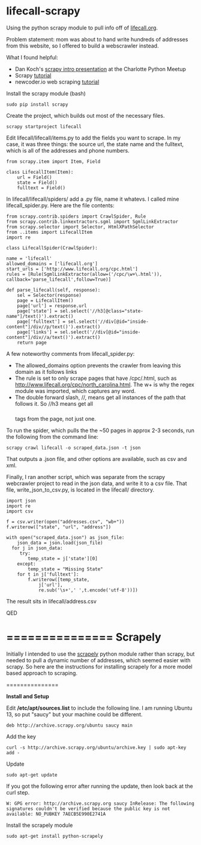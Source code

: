 lifecall-scrapy
===============

Using the python scrapy module to pull info off of <a href="http://www.lifecall.org/cpc.html">lifecall.org</a>.  

Problem statement:  mom was about to hand write hundreds of addresses from this website, so I offered to build a webscrawler instead.

What I found helpful:
 - Dan Koch's <a href="https://github.com/pythonclt/scrapy-intro/blob/master/presentation.md">scrapy intro presentation</a> at the Charlotte Python Meetup
 - Scrapy <a href="http://doc.scrapy.org/en/latest/intro/tutorial.html">tutorial<a/>
 - newcoder.io web scraping <a href="http://newcoder.io/scrape/">tutorial<a/>

Install the scrapy module (bash)

    sudo pip install scrapy
    
Create the project, which builds out most of the necessary files.

    scrapy startproject lifecall
    
Edit lifecall/lifecall/items.py to add the fields you want to scrape.  In my case, it was three things: the source url, the state name and the fulltext, which is all of the addresses and phone numbers.

    from scrapy.item import Item, Field
        
    class LifecallItem(Item):
        url = Field()
        state = Field()
        fulltext = Field()
            
In lifecall/lifecall/spiders/ add a .py file, name it whatevs.  I called mine lifecall_spider.py.  Here are the file contents:

    from scrapy.contrib.spiders import CrawlSpider, Rule
    from scrapy.contrib.linkextractors.sgml import SgmlLinkExtractor
    from scrapy.selector import Selector, HtmlXPathSelector
    from ..items import LifecallItem
    import re

    class LifecallSpider(CrawlSpider):

    name = 'lifecall'
    allowed_domains = ['lifecall.org']
    start_urls = ['http://www.lifecall.org/cpc.html']
    rules = [Rule(SgmlLinkExtractor(allow=('/cpc/\w+\.html')), callback='parse_lifecall',follow=True)]

    def parse_lifecall(self, response):
        sel = Selector(response)
        page = LifecallItem()
        page['url'] = response.url
        page['state'] = sel.select('//h3[@class="state-name"]/text()').extract()
        page['fulltext'] = sel.select('//div[@id="inside-content"]/div//p/text()').extract()
        page['links'] = sel.select('//div[@id="inside-content"]/div//a/text()').extract()
        return page

A few noteworthy comments from lifecall_spider.py:
 - The allowed_domains option prevents the crawler from leaving this domain as it follows links
 - The rule is set to only scrape pages that have /cpc/<a word>.html, such as http://www.lifecall.org/cpc/north_carolina.html.  The w+ is why the regex module was imported, which captures any word.
 - The double forward slash, //, means get all instances of the path that follows it.  So //h3 means get all <h3></h3> tags from the page, not just one.

To run the spider, which pulls the the ~50 pages in approx 2-3 seconds, run the following from the command line:

    scrapy crawl lifecall -o scraped_data.json -t json

That outputs a .json file, and other options are available, such as csv and xml.

Finally, I ran another script, which was separate from the scrapy webcrawler project to read in the json data, and write it to a csv file.  That file, write_json_to_csv.py, is located in the lifecall/ directory.

    import json
    import re
    import csv

    f = csv.writer(open("addresses.csv", "wb+"))
    f.writerow(["state", "url", "address"])

    with open("scraped_data.json") as json_file:
        json_data = json.load(json_file)
      for j in json_data:
         try:
            temp_state = j['state'][0]
        except:
            temp_state = "Missing State"
        for t in j['fulltext']:
            f.writerow([temp_state,
                j['url'],
                re.sub('\s+',' ',t.encode('utf-8'))]) 

The result sits in lifecall/address.csv

QED

===============
**Scrapely**
===============
Initially I intended to use the <a href="https://github.com/scrapy/scrapely">scrapely</a> python module rather than scrapy, but needed to pull a dynamic number of addresses, which seemed easier with scrapy.  So here are the instructions for installing scrapely for a more model based approach to scraping.

===============

**Install and Setup**

Edit <b>/etc/apt/sources.list</b> to include the following line.  I am running Ubuntu 13, so put "saucy" but your machine could be different.

    deb http://archive.scrapy.org/ubuntu saucy main

Add the key

    curl -s http://archive.scrapy.org/ubuntu/archive.key | sudo apt-key add -

Update

    sudo apt-get update

If you got the following error after running the update, then look back at the curl step.  

    W: GPG error: http://archive.scrapy.org saucy InRelease: The following signatures couldn't be verified because the public key is not available: NO_PUBKEY 7AECB5E990E2741A

Install the scrapely module

    sudo apt-get install python-scrapely

